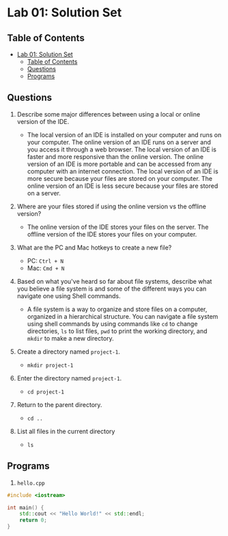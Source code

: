 # Lab 01: Solution Set

## Table of Contents

- [Lab 01: Solution Set](#lab-01-solution-set)
  - [Table of Contents](#table-of-contents)
  - [Questions](#questions)
  - [Programs](#programs)

## Questions

1. Describe some major differences between using a local or online version of the IDE.

    - The local version of an IDE is installed on your computer and runs on your computer. The online version of an IDE runs on a server and you access it through a web browser. The local version of an IDE is faster and more responsive than the online version. The online version of an IDE is more portable and can be accessed from any computer with an internet connection. The local version of an IDE is more secure because your files are stored on your computer. The online version of an IDE is less secure because your files are stored on a server.

2. Where are your files stored if using the online version vs the offline version?

    - The online version of the IDE stores your files on the server. The offline version of the IDE stores your files on your computer.

3. What are the PC and Mac hotkeys to create a new file?

    - PC: `Ctrl + N`
    - Mac: `Cmd + N`

4. Based on what you've heard so far about file systems, describe what you believe a file system is and some of the different ways you can navigate one using Shell commands.

    - A file system is a way to organize and store files on a computer, organized in a hierarchical structure. You can navigate a file system using shell commands by using commands like `cd` to change directories, `ls` to list files, `pwd` to print the working directory, and `mkdir` to make a new directory.

5. Create a directory named ``project-1``.

    - `mkdir project-1`

6. Enter the directory named ``project-1``.

    - `cd project-1`

7. Return to the parent directory.

    - `cd ..`

8. List all files in the current directory

    - `ls`

## Programs

1. ``hello.cpp``

```cpp
#include <iostream>

int main() {
    std::cout << "Hello World!" << std::endl;
    return 0;
}
```
